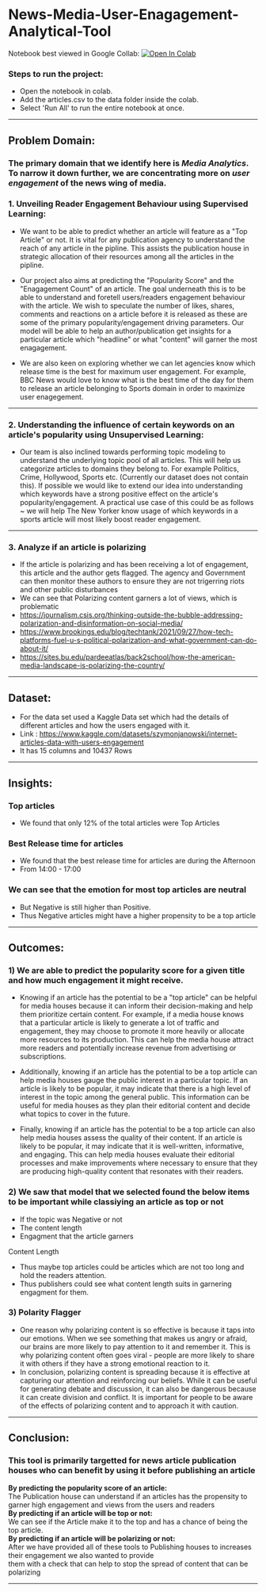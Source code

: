 # News-Media-User-Enagagement-Analytical-Tool

<!-- Click here for the Video Walkthrough: [![Video Walkthrough](https://img.shields.io/badge/-Analyzing%20OTT%20Platforms-red??style=social&logo=Youtube&link=https://www.youtube.com/watch?v=XDs-nJZxyO4/view?usp=sharing)](https://www.youtube.com/watch?v=XDs-nJZxyO4/view?usp=sharing) -->

Notebook best viewed in Google Collab: [![Open In Colab](https://colab.research.google.com/assets/colab-badge.svg)](https://colab.research.google.com/github/Ruchita1003/News-Media-User-Enagagement-Analytical-Tool/blob/main/Project_Final.ipynb)<br>

### Steps to run the project:
- Open the notebook in colab.
- Add the articles.csv to the data folder inside the colab.
- Select 'Run All' to run the entire notebook at once.

_______________________________________________________________________________________________________________________________________________________________________

## **Problem Domain**:

### The primary domain that we identify here is ***Media Analytics***. To narrow it down further, we are concentrating more on ***user engagement***  of the news wing of media.


### 1. Unveiling Reader Engagement Behaviour using Supervised Learning:

- We want to be able to predict whether an article will feature as a "Top Article" or not. It is vital for any publication agency to understand the reach of any article in the pipline. This assists the publication house in strategic allocation of their resources among all the articles in the pipline.                  

- Our project also aims at predicting the "Popularity Score" and the "Enagagement Count" of an article. The goal underneath this is to be able to understand and foretell users/readers engagement behaviour with the article. We wish to speculate the number of likes, shares, comments and reactions on a article before it is released as these are some of the primary popularity/engagement driving parameters. Our model will be able to help an author/publication get insights for a particular article which "headline" or what "content" will garner the most enagagement.

- We are also keen on exploring whether we can let agencies know which release time is the best for maximum user engagement. For example, BBC News would love to know what is the best time of the day for them to release an article belonging to Sports domain in order to maximize user enagegement.



---


### 2. Understanding the influence of certain keywords on an article's popularity using Unsupervised Learning:
- Our team is also inclined towards performing topic modeling to understand the underlying topic pool of all articles. This will help us categorize articles to domains they belong to. For example Politics, Crime, Hollywood, Sports etc. (Currently our dataset does not contain this). If possible we would like to extend our idea into understanding which keywords have a strong positive effect on the article's popularity/engagement. A practical use case of this could be as follows ~ we will help The New Yorker know usage of which keywords in a sports article will most likely boost reader engagement.
      

---


### 3. Analyze if an article is polarizing
- If the article is polarizing and has been receiving a lot of engagement, this article and the author gets flagged. The agency and Government can then monitor these authors to ensure they are not trigerring riots and other public disturbances
- We can see that Polarizing content garners a lot of views, which is problematic
- https://journalism.csis.org/thinking-outside-the-bubble-addressing-polarization-and-disinformation-on-social-media/
- https://www.brookings.edu/blog/techtank/2021/09/27/how-tech-platforms-fuel-u-s-political-polarization-and-what-government-can-do-about-it/
- https://sites.bu.edu/pardeeatlas/back2school/how-the-american-media-landscape-is-polarizing-the-country/

_______________________________________________________________________________________________________________________________________________________________________

## **Dataset**:

 - For the data set used a Kaggle Data set which had the details of different articles and how the users engaged with it.
 - Link : https://www.kaggle.com/datasets/szymonjanowski/internet-articles-data-with-users-engagement
 - It has 15 columns and 10437 Rows

_______________________________________________________________________________________________________________________________________________________________________

## **Insights**:

### Top articles
- We found that only 12% of the total articles were Top Articles

### Best Release time for articles
- We found that the best release time for articles are during the Afternoon
- From 14:00 - 17:00

### We can see that the emotion for most top articles are neutral
- But Negative is still higher than Positive.
- Thus Negative articles might have a higher propensity to be a top article

_______________________________________________________________________________________________________________________________________________________________________

## **Outcomes:**

### 1) We are able to predict the popularity score for a given title and how much engagement it might receive.

- Knowing if an article has the potential to be a "top article" can be helpful for media houses because it can inform their decision-making and help them prioritize certain content. For example, if a media house knows that a particular article is likely to generate a lot of traffic and engagement, they may choose to promote it more heavily or allocate more resources to its production. This can help the media house attract more readers and potentially increase revenue from advertising or subscriptions.

- Additionally, knowing if an article has the potential to be a top article can help media houses gauge the public interest in a particular topic. If an article is likely to be popular, it may indicate that there is a high level of interest in the topic among the general public. This information can be useful for media houses as they plan their editorial content and decide what topics to cover in the future.

- Finally, knowing if an article has the potential to be a top article can also help media houses assess the quality of their content. If an article is likely to be popular, it may indicate that it is well-written, informative, and engaging. This can help media houses evaluate their editorial processes and make improvements where necessary to ensure that they are producing high-quality content that resonates with their readers.

### 2) We saw that model that we selected found the below items to be important while classiying an article as top or not
- If the topic was Negative or not
- The content length 
- Engagment that the article garners

Content Length
- Thus maybe top articles could be articles which are not too long and hold the readers attention.
- Thus publishers could see what content length suits in garnering engagment for them.

### 3) Polarity Flagger

- One reason why polarizing content is so effective is because it taps into our emotions. When we see something that makes us angry or afraid, our brains are more likely to pay attention to it and remember it. This is why polarizing content often goes viral - people are more likely to share it with others if they have a strong emotional reaction to it.
- In conclusion, polarizing content is spreading because it is effective at capturing our attention and reinforcing our beliefs. While it can be useful for generating debate and discussion, it can also be dangerous because it can create division and conflict. It is important for people to be aware of the effects of polarizing content and to approach it with caution.

_______________________________________________________________________________________________________________________________________________________________________

## Conclusion:

### **This tool is primarily targetted for news article publication houses who can benefit by using it before publishing an article**<br>
**By predicting the popularity score of an article:**<br>
The Publication house can understand if an articles has the propensity to garner high engagement and views from the users and readers <br>
**By predicting if an article will be top or not:**<br>
We can see if the Article make it to the top and has a chance of being the top article. <br>
**By predicting if an article will be polarizing or not:**<br>
After we have provided all of these tools to Publishing houses to increases their engagement we also wanted to provide <br>
them with a check that can help to stop the spread of content that can be polarizing
_______________________________________________________________________________________________________________________________________________________________________

